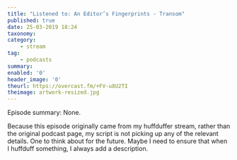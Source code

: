 ```yaml
---
title: "Listened to: An Editor’s Fingerprints - Transom"
published: true
date: 25-03-2019 18:24
taxonomy:
category:
	- stream
tag:
	- podcasts
summary:
enabled: '0'
header_image: '0'
theurl: https://overcast.fm/+FV-u8U2TI
theimage: artwork-resized.jpg
--- 
```

Episode summary:  None.

Because this episode originally came from my huffduffer stream, rather than the original podcast page, my script is not picking up any of the relevant details. One to think about for the future. Maybe I need to ensure that when I huffduff something, I always add a description.

